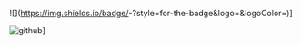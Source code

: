 ![<Badge Name>](https://img.shields.io/badge/<Badge Text>-<Background Color>?style=for-the-badge&logo=<Icon Name>&logoColor=<Logo Color>)]
  
  
  
![github](https://img.shields.io/badge/GitHub-000000?style=for-the-badge&logo=GitHub&logoColor=white)]
